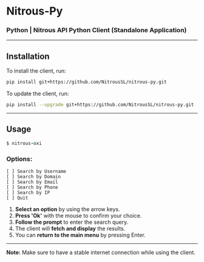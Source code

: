 # Nitrous-Py
### Python | Nitrous API Python Client (Standalone Application)

---

## Installation

To install the client, run:

```bash
pip install git+https://github.com/NitrousSL/nitrous-py.git
```

To update the client, run:

```bash
pip install --upgrade git+https://github.com/NitrousSL/nitrous-py.git
```

---

## Usage

```ruby
$ nitrous-oxi
```

### Options:

```text
[ ] Search by Username
[ ] Search by Domain
[ ] Search by Email
[ ] Search by Phone
[ ] Search by IP
[ ] Quit
```

1. **Select an option** by using the arrow keys.
2. **Press 'Ok'** with the mouse to confirm your choice.
3. **Follow the prompt** to enter the search query.
4. The client will **fetch and display** the results.
5. You can **return to the main menu** by pressing Enter.

---

**Note:** Make sure to have a stable internet connection while using the client.

